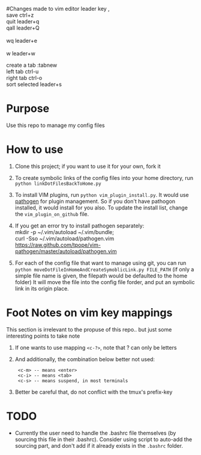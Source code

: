 #Changes made to vim editor
leader key ,<br>
save        ctrl+z<br>
quit        leader+q<br>
qall        leader+Q  <br>                                               
wq          leader+e   <br>                                                  
w           leader+w   <br>

create a tab   :tabnew<br>
left tab       ctrl-u<br>
right tab      ctrl-o<br>
sort selected  leader+s


# Purpose
Use this repo to manage my config files

# How to use
1. Clone this project; if you want to use it for your own, fork it

2. To create symbolic links of the config files into your home directory, 
   run `python linkDotFilesBackToHome.py`

3. To install VIM plugins, run `python vim_plugin_install.py`. It would use 
   [pathogen](https://github.com/tpope/vim-pathogen) for plugin management.
   So if you don't have pathogon installed, it would install for you also.
   To update the install list, change the `vim_plugin_on_github` file.

4. If you get an error try to install pathogen separately:<br>
   mkdir -p ~/.vim/autoload ~/.vim/bundle;<br>
   curl -Sso ~/.vim/autoload/pathogen.vim https://raw.github.com/tpope/vim-pathogen/master/autoload/pathogen.vim

5. For each of the config file that want to manage using git, you can run 
  `python moveDotFileInHomeAndCreateSymoblicLink.py FILE_PATH` 
   (if only a simple file name is given, the filepath would be defaulted to 
   the home folder)
   It will move the file into the config file forder, and put an symbolic link
   in its origin place. 

# Foot Notes on vim key mappings
This section is irrelevant to the propuse of this repo.. but just some interesting points to take note

1. If one wants to use mapping `<c-?>`, note that ? can only be letters
2. And additionally, the combination below better not used:

        <c-m> -- means <enter>
        <c-i> -- means <tab>
        <c-s> -- means suspend, in most terminals

3. Better be careful that, do not conflict with the tmux's prefix-key

# TODO
- Currently the user need to handle the .bashrc file themselves (by sourcing this file in their .bashrc).
  Consider using script to auto-add the sourcing part, and don't add if it already exists in the `.bashrc`
  folder.
